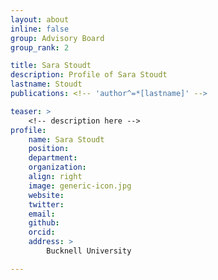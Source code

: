 ```yaml
---
layout: about
inline: false
group: Advisory Board
group_rank: 2

title: Sara Stoudt
description: Profile of Sara Stoudt
lastname: Stoudt
publications: <!-- 'author^=*[lastname]' -->

teaser: >
    <!-- description here -->
profile:
    name: Sara Stoudt
    position: 
    department: 
    organization: 
    align: right
    image: generic-icon.jpg
    website: 
    twitter: 
    email: 
    github: 
    orcid: 
    address: >
        Bucknell University

---
```


<!-- longer bio here -->

